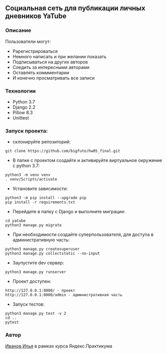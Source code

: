 ## Социальная сеть для публикации личных дневников YaTube
### Описание
Пользователи могут:
 - Pарегистрироваться
 - Немного написать и при желании показать
 - Подписываться на других авторов
 - Следить за интересными авторами
 - Оставлять коммментарии
 - И конечно просматривать все записи
### Технологии
 - Python 3.7
 - Django 2.2
 - Pillow 8.3
 - Unittest
### Запуск проекта:
 - склонируйте репозиторий:
 ```
 git clone https://github.com/bigfuto/hw05_final.git
 ```
 - В папке с проектом создайте и активируйте виртуальное окружение с python 3.7:
 ```
 python3 -m venv venv
 . venv/Scripts/activate
 ```
 - Установите зависимости:
 ```
 python3 -m pip install --upgrade pip
 pip install -r requirements.txt 
 ```
 - Перейдите в папку с Django и выполните миграции:
 ```
 cd yatube
 python3 manage.py migrate
 ```
 - При необходимости создайте суперпользователя, для доступа в административную часть:
 ```
 python3 manage.py createsuperuser
 python3 manage.py collectstatic --no-input 
 ```
 - Заупустите dev сервер:
 ```
 python3 manage.py runserver
 ```
 - Проект доступен:
 ```
 http://127.0.0.1:8000/ - проект
 http://127.0.0.1:8000/admin - административная часть
 ```
 - Запуск тестов:
 ```
 python3 manage.py test -v 2
 cd ..
 pytest
 ```
### Автор
[Иванов Илья](https://github.com/bigfuto) в рамках курса Яндекс.Практикума